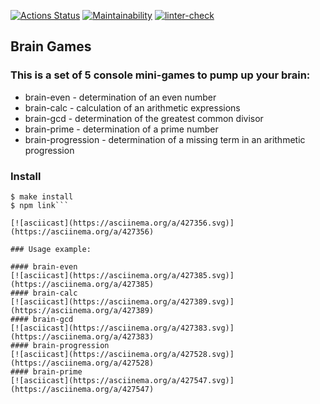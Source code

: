 [![Actions Status](https://github.com/ntym08/frontend-project-lvl1/workflows/hexlet-check/badge.svg)](https://github.com/ntym08/frontend-project-lvl1/actions) [![Maintainability](https://api.codeclimate.com/v1/badges/96c096e724616aac8dd7/maintainability)](https://codeclimate.com/github/ntym08/frontend-project-lvl1/maintainability) [![linter-check](https://github.com/ntym08/frontend-project-lvl1/actions/workflows/linter-check.yml/badge.svg)](https://github.com/ntym08/frontend-project-lvl1/actions/workflows/linter-check.yml)

## Brain Games
### This is a set of 5 console mini-games to pump up your brain:
- brain-even - determination of an even number
- brain-calc - calculation of an arithmetic expressions
- brain-gcd - determination of the greatest common divisor
- brain-prime - determination of a prime number
- brain-progression - determination of a missing term in an arithmetic progression

### Install

```$ git clone git@github.com:ntym08/frontend-project-lvl1.git
$ make install
$ npm link```

[![asciicast](https://asciinema.org/a/427356.svg)](https://asciinema.org/a/427356)

### Usage example:

#### brain-even
[![asciicast](https://asciinema.org/a/427385.svg)](https://asciinema.org/a/427385)
#### brain-calc
[![asciicast](https://asciinema.org/a/427389.svg)](https://asciinema.org/a/427389)
#### brain-gcd
[![asciicast](https://asciinema.org/a/427383.svg)](https://asciinema.org/a/427383)
#### brain-progression
[![asciicast](https://asciinema.org/a/427528.svg)](https://asciinema.org/a/427528)
#### brain-prime
[![asciicast](https://asciinema.org/a/427547.svg)](https://asciinema.org/a/427547)
